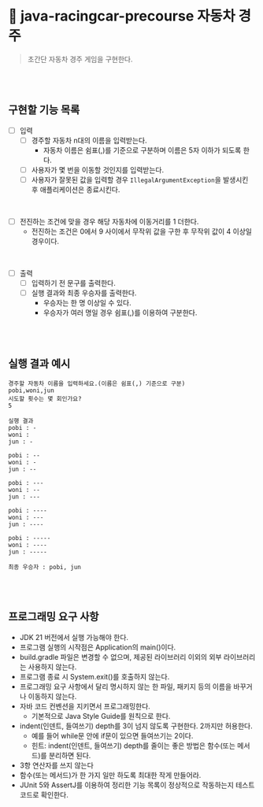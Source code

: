 
# 📑 java-racingcar-precourse 자동차 경주
> 초간단 자동차 경주 게임을 구현한다.

<br>
<br>

## 구현할 기능 목록

- [ ] 입력
    - [ ] 경주할 자동차 n대의 이름을 입력받는다.
        - 자동차 이름은 쉼표(,)를 기준으로 구분하며 이름은 5자 이하가 되도록 한다.
    - [ ] 사용자가 몇 번을 이동할 것인지를 입력받는다.
    - [ ] 사용자가 잘못된 값을 입력할 경우 `IllegalArgumentException`을 발생시킨 후 애플리케이션은 종료시킨다.

<br>


- [ ] 전진하는 조건에 맞을 경우 해당 자동차에 이동거리를 1 더한다.
    - 전진하는 조건은 0에서 9 사이에서 무작위 값을 구한 후 무작위 값이 4 이상일 경우이다.

<br>

- [ ] 출력
    - [ ] 입력하기 전 문구를 출력한다.
    - [ ] 실행 결과와 최종 우승자를 출력한다.
        - 우승자는 한 명 이상일 수 있다.
        - 우승자가 여러 명일 경우 쉼표(,)를 이용하여 구분한다.

<br>
<br>

## 실행 결과 예시
``` 
경주할 자동차 이름을 입력하세요.(이름은 쉼표(,) 기준으로 구분)
pobi,woni,jun
시도할 횟수는 몇 회인가요?
5

실행 결과
pobi : -
woni : 
jun : -

pobi : --
woni : -
jun : --

pobi : ---
woni : --
jun : ---

pobi : ----
woni : ---
jun : ----

pobi : -----
woni : ----
jun : -----

최종 우승자 : pobi, jun
```


<br>
<br>


## 프로그래밍 요구 사항
- JDK 21 버전에서 실행 가능해야 한다.
- 프로그램 실행의 시작점은 Application의 main()이다.
- build.gradle 파일은 변경할 수 없으며, 제공된 라이브러리 이외의 외부 라이브러리는 사용하지 않는다.
- 프로그램 종료 시 System.exit()를 호출하지 않는다.
- 프로그래밍 요구 사항에서 달리 명시하지 않는 한 파일, 패키지 등의 이름을 바꾸거나 이동하지 않는다.
- 자바 코드 컨벤션을 지키면서 프로그래밍한다.
    - 기본적으로 Java Style Guide를 원칙으로 한다.
- indent(인덴트, 들여쓰기) depth를 3이 넘지 않도록 구현한다. 2까지만 허용한다.
    - 예를 들어 while문 안에 if문이 있으면 들여쓰기는 2이다.
    - 힌트: indent(인덴트, 들여쓰기) depth를 줄이는 좋은 방법은 함수(또는 메서드)를 분리하면 된다.
- 3항 연산자를 쓰지 않는다
- 함수(또는 메서드)가 한 가지 일만 하도록 최대한 작게 만들어라.
- JUnit 5와 AssertJ를 이용하여 정리한 기능 목록이 정상적으로 작동하는지 테스트 코드로 확인한다.

